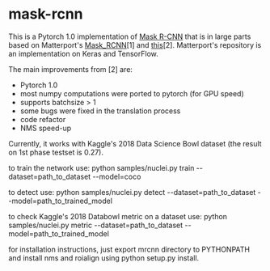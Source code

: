 # mask-rcnn


This is a Pytorch 1.0 implementation of [Mask R-CNN](https://arxiv.org/abs/1703.06870) that is in large parts based on Matterport's [Mask_RCNN](https://github.com/matterport/Mask_RCNN)\[1\] and [this](https://github.com/multimodallearning/pytorch-mask-rcnn)\[2\]. Matterport's repository is an implementation on Keras and TensorFlow.

The main improvements from \[2\] are:
- Pytorch 1.0
- most numpy computations were ported to pytorch (for GPU speed)
- supports batchsize > 1
- some bugs were fixed in the translation process
- code refactor
- NMS speed-up

Currently, it works with Kaggle's 2018 Data Science Bowl dataset (the result on 1st phase testset is 0.27).

to train the network use:
python samples/nuclei.py train --dataset=path_to_dataset --model=coco

to detect use:
python samples/nuclei.py detect --dataset=path_to_dataset --model=path_to_trained_model

to check Kaggle's 2018 Databowl metric on a dataset use:
python samples/nuclei.py metric --dataset=path_to_dataset --model=path_to_trained_model

for installation instructions, just export mrcnn directory to PYTHONPATH and install nms and roialign using python setup.py install.
